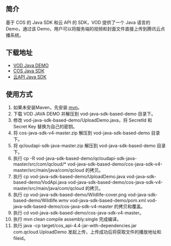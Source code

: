 ## 简介

基于 COS 的 Java SDK 和云 API 的 SDK，VOD 提供了一个 Java 语言的 Demo，通过该 Demo，用户可以将服务端的视频和封面文件直接上传到腾讯云点播系统。

## 下载地址

* [VOD Java DEMO](https://github.com/tencentyun/vod-java-sdk-based-demo)
* [COS Java SDK](https://www.qcloud.com/document/product/436/6273)
* [云API Java SDK](https://www.qcloud.com/document/developer-resource/494/7245)

## 使用方式

1. 如果未安装Maven，先安装 [mvn](https://maven.apache.org/download.cgi)。
1. 下载 VOD JAVA DEMO 并解压到 vod-java-sdk-based-demo 目录下。
1. 修改 vod-java-sdk-based-demo/UploadDemo.java，将 SecretId 和 Secret Key 替换为自己的密钥。
1. 将 cos-java-sdk-v4-master.zip 解压到 vod-java-sdk-based-demo 目录下。
1. 将 qcloudapi-sdk-java-master.zip 解压到 vod-java-sdk-based-demo 目录下。
1. 执行 cp -R vod-java-sdk-based-demo/qcloudapi-sdk-java-master/src/com/qcloud/* vod-java-sdk-based-demo/cos-java-sdk-v4-master/src/main/java/com/qcloud 的拷贝。
1. 执行 cp vod-java-sdk-based-demo/UploadDemo.java  vod-java-sdk-based-demo/VodApi.java vod-java-sdk-based-demo/cos-java-sdk-v4-master/src/main/java/com/qcloud 的拷贝。
1. 执行 cp vod-java-sdk-based-demo/Wildlife-cover.png  vod-java-sdk-based-demo/Wildlife.wmv  vod-java-sdk-based-demo/pom.xml vod-java-sdk-based-demo/cos-java-sdk-v4-master 的拷贝和覆盖。
1. 执行 cd vod-java-sdk-based-demo/cos-java-sdk-v4-master。
1. 执行 mvn clean compile assembly:single 完成编译。
1. 执行 java -cp target/cos_api-4.4-jar-with-dependencies.jar com.qcloud.UploadDemo 发起上传，上传成功后将获取文件的播放地址和 fileid。
